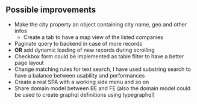 ## Possible improvements
 - Make the city property an object containing city name, geo and other infos
   - Create a tab to have a map view of the listed companies
 - Paginate query to backend in case of more records
 - **OR** add dynamic loading of new records during scrolling
 - Checkbox form could be implemented as table filter to have a better page layout
 - Change matching rules for text search, I have used substring search to have a balance between usability and performances
 - Create a real SPA with a working side menu and so on
 - Share domain model between BE and FE (also the domain model could be used to create graphql definitions using typegraphql)